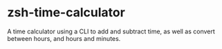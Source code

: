 # zsh-time-calculator
A time calculator using a CLI to add and subtract time, as well as convert between hours, and hours and minutes. 
